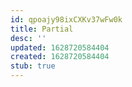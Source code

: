 ```yaml
---
id: qpoajy98ixCXKv37wFw0k
title: Partial
desc: ''
updated: 1628720584404
created: 1628720584404
stub: true
---
```


